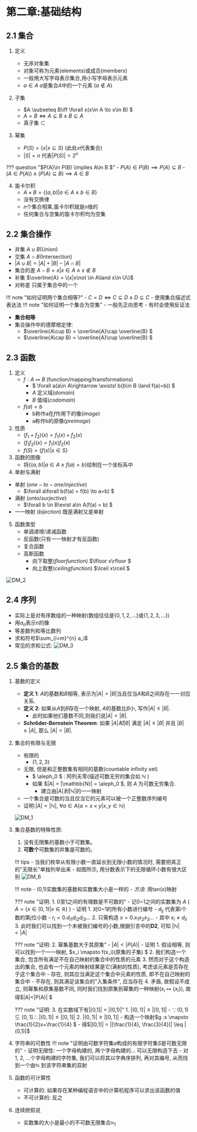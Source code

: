 # **第二章:基础结构** 
## **2.1 集合**
1. 定义
    - 无序对象集
    - 对象可称为元素(elements)或成员(members)
    - 一般用大写字母表示集合,用小写字母表示元素
    - $a\in A$ $a$是集合$A$中的一个元素 ($a\not \in A$)
2. 子集
    - $A \subseteq B\iff \forall x(x\in A \to x\in B) $
    - $A = B \iff A \subseteq B\land B \subseteq A$
    - 真子集 $\subset$

3. 幂集
    - $P(S) = \{x|x\subseteq S\}$ (此处$x$代表集合)
    - $|S|= n$ 代表$|P(S)| = 2^n$

??? question "$P(A)\in P(B) \implies A\in B $"
    - $P(A)\in P(B) \implies P(A)\subseteq B$
    - $(A\in P(A))\land (P(A)\subseteq B) \implies A\in B$

4. 笛卡尔积 
    - $A\times B = \{(a,b)|a\in A\land b\in B\}$
    - 没有交换律
    - $n$个集合相乘,笛卡尔积就是$n$维的
    - 任何集合与空集的笛卡尔积均为空集

## **2.2 集合操作**
- 并集 $A\cup B$(Union)
- 交集 $A\cap B$(Intersection)
- $|A\cup B| = |A| + |B| - |A\cap B|$
- 集合的差 $A-B = {x|x\in A\land x\not \in B}$
- 补集 $\overline{A} = \{x|x\not \in A\land x\in U\}$
- 对称差 只属于集合中的一个

!!! note "如何证明两个集合相等?"
    - $C=D \iff C\subseteq D \land D\subseteq C$
    - 使用集合描述式表达法
!!! note "如何证明一个集合为空集"
    - 一般先正向思考
    - 有时会使用反证法
- **集合相等**
- 集合操作中的德摩根定律:
    - $\overline{A\cup B} = \overline{A}\cap \overline{B} $
    - $\overline{A\cap B} = \overline{A}\cup \overline{B} $


## **2.3 函数**
1. 定义
    - $f:A \mapsto B$ (function/mapping/transformations)
        - $ \forall a(a\in A\rightarrow \exists! b(b\in B \land f(a)=b)) $
        - $A$ 定义域($domain$)
        - $B$ 值域($codomain$)
    - $f(a)= b$
        - b称作a在$f$作用下的像($image$)
        - a称作b的原像($preimage$)
2. 性质
    - $(f_1 + f_2)(x) = f_1(x)+f_2(x)$
    - $(f_1f_2)(x) = f_1(x)f_2(x)$
    - $f(S) = \{ f(s)| s\in S\}$
3. 函数的图像
    - 将$\{(a,b)|a\in A \land f(a) = b \}$绘制在一个坐标系中
4. 单射与满射 
- 单射 ($one-to-one/injective$)
    - $\forall a\forall b(f(a) = f(b) \to a=b) $
- 满射 ($onto/surjective$)
    - $\forall b \in B\exist a\in A(f(a) = b) $
- 一一映射 ($bijection$) 既是满射又是单射
5. 函数类型 
    - 单调递增/递减函数
    - 反函数(只有一一映射才有反函数)
    - 复合函数
    - 高斯函数 
        - 向下取整($floor function$) $\lfloor x\rfloor $
        - 向上取整($ceiling function$) $\lceil x\rceil $

![DM_2](./DM_2.png)

## **2.4 序列**
- 实际上是对有序数组的一种映射(数组往往是$\{0, 1, 2,...\}$或$\{1,2,3,...\}$)
- 用$a_n$表示$n$的像
- 等差数列和等比数列
- 求和符号$\sum_{i=m}^{n} a_i$
- 常见的求和公式:
    ![DM_3](DM_3.png)


## **2.5 集合的基数**
1. 基数的定义
    - **定义 1**: $A$的基数和$B$相等, 表示为$|A|=|B|$当且仅当$A$和$B$之间存在一一对应关系. 
    - **定义 2**: 如果从$A$到$B$存在一个映射, $A$的基数比$B$小, 写作$|A| \leq |B|$.
        - 此时如果他们基数不同,则我们说$|A| < |B|$. 
    - **Schrőder-Bernstein Theorem**: 如果 $|A| 和 |B|$ 满足  $|A| \leq |B|$ 并且 $|B| \leq |A|$, 那么 $|A| = |B|$.
2. 集合的有限与无限
    - 有限的
        - $\{1,2,3\}$
    - 无限, 但是和正整数集有相同的基数(countable infinity set)
        - $ \aleph_0 $ : 阿列夫零(描述可数无穷的集合如 $\mathbb{N}$ )
        - 如果 $|A| = |\mathbb{N}| = \aleph_0 $, 则 $A$ 为可数无穷集合. 
            - 建立由$|A| 到 |\mathbb{N}|$的一一映射
    - 一个集合是可数的当且仅当它的元素可以被一个正整数序列编号
    - 证明:$|A| = |\mathbb{N}|,\ \forall a\in A\{a = x\times y|x,y \in \mathbb{N}\}$

    ![DM_1](DM_1.png)

3. 集合基数的特殊性质:
    1. 没有无限集的基数小于可数集。
    2. **可数个**可数集的并集是可数的。

    !!! tips
        - 当我们枚举从有限小数一直延长到无限小数的情况时, 需要把真正的"无限长"单独列举出来
        - 如图所示, 用分数表示下的无限循环小数有很大区别
    ![DM_6](DM_6.jpg)

    !!! note
        - (0,1)实数集的基数和实数集大小是一样的
        - *方法*: 用tan(x)映射

    ??? note "证明: 1. 0至1之间的有理数是不可数的"
        - 记0~1之间的实数集为 $A$ ( $A = \{ x \in (0,1) | x \in \mathbb{R} \}$ )
        - 证明
            1. 对0~1的所有小数进行编号 
                - $d_{ij}$ 代表第i个数的第j位小数 
                - $r_i = 0.d_{i1}d_{i2}d_{i3}...$ 
            2. 只需构造 $x = 0.x_1x_2x_3...$
                - 其中 $x_i \neq d_{ii}$
            3. 此时我们可以找到一个未被我们编号的小数,根据引言中的**D2**, 可知 $|\mathbb{N}| < |A|$

    ??? note "证明: 2. 幂集基数大于其原集"
        - $|A|<|P(A)|$
        - 证明
            1. 假设相等, 则可以找到一个一一映射, $x_i \mapsto f(x_i)(原集的子集) $
            2. 我们构造一个集合, 包含所有满足不在自己映射的集合中的性质的元素
            3. 然而对于这个构造出的集合, 也会有一个元素的映射结果是它(满射的性质), 考虑该元素是否存在于这个集合中
                - 存在, 则其应当满足这个集合中元素的性质, 即不在自己映射的集合中
                - 不存在, 则其满足该集合的"入集条件", 应当存在
            4. 矛盾, 故假设不成立, 则幂集和原集基数不同, 同时我们找到原集到幂集的一种映射($x_i \mapsto \{x_i\}$), 故得$|A|<|P(A)| $

    ??? note "证明: 3. 在实数域下有|[0,1]| = |(0,1)|"
        1. $|(0,1)| \leq |[0,1]|$
            - $\because (0,1) \subseteq [0,1] \therefore |(0,1)| \leq |[0,1]|$ 
        2. $|(0,1)| \geq |[0,1]|$
            - 构造一个映射$g :x \mapsto \frac{1}{2}x+\frac{1}{4} $
            - 得$|[0,1]| = |[\frac{1}{4}, \frac{3}{4}]| \leq |(0,1)|$

4. 字符串的可数性
    !!! note "证明由可数字符集$a$构成的有限字符集$S$是可数无限的"
        - 证明无限性: 一个字母构建的, 两个字母构建的... 可以无限构造下去
        - 对1, 2, ...个字母构建的字符集, 我们可以将其以字典序排列, 再对其编号, 从而找到一个由$\mathbb {N}$ 到该字符串集的双射 

5. 函数的可计算性
    - 可计算的: 如果存在某种编程语言中的计算机程序可以求出该函数的值
    - 不可计算的: 反之
6. 连续统假说
    - 实数集的大小是最小的不可数无限集合$\aleph_1$




